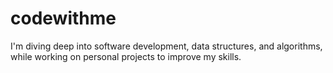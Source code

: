 # codewithme
I'm diving deep into software development, data structures, and algorithms, while working on personal projects to improve my skills. 
